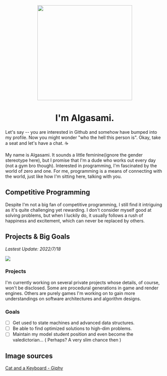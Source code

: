 <div id="header" align="center">
  <img src="https://media.giphy.com/media/unQ3IJU2RG7DO/giphy.gif" width="300"/>
  <div id="badges">
    <img src="https://komarev.com/ghpvc/?username=algasami&style=for-the-badge&color=blueviolet" alt=""/>
  </div>
  
  # I'm Algasami.
</div>


Let's say -- you are interested in Github and somehow have bumped into my profile. Now you might wonder "who the hell this person is".
Okay, take a seat and let's have a chat. ☕

My name is Algasami. It sounds a little feminine(ignore the gender stereotype here), but I promise that I'm a dude who works out every day (not a gym bro though).
Interested in programming, I'm fascinated by the world of zero and one. For me, programming is a means of connecting with the world, just like how I'm sitting here,
talking with you.

## Competitive Programming

Despite I'm not a big fan of competitive programming, I still find it intriguing as it's quite challenging yet rewarding.
I don't consider myself good at solving problems, but when I luckily do, it usually follows a rush of happiness and excitement, which can never be replaced by others.

## Projects & Big Goals

_Lastest Update: 2022/7/18_

<div>
  <img src="https://github-readme-stats.vercel.app/api?username=algasami&show_icons=true&theme=shades-of-purple"/>
</div>

### Projects
I'm currently working on several private projects whose details, of course, won't be disclosed. Some are procedural generations in game and render engines.
Others are purely games I'm working on to gain more understandings on software architectures and algorithm designs.

### Goals
- [ ] Get used to state machines and advanced data structures.
- [ ] Be able to find optimized solutions to high-dim problems.
- [ ] Maintain my model student position and even become the valedictorian... ( Perhaps? A very slim chance then )

## Image sources

[Cat and a Keyboard - Giphy](https://media.giphy.com/media/unQ3IJU2RG7DO/giphy.gif)
